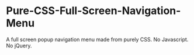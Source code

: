 # Pure-CSS-Full-Screen-Navigation-Menu
A full screen popup navigation menu made from purely CSS. No Javascript. No jQuery.
